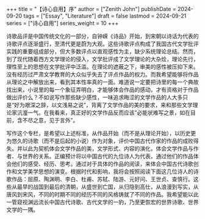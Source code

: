 +++
title = "【诗心自用】序"
author = ["Zenith John"]
publishDate = 2024-09-20
tags = ["Essay", "Literature"]
draft = false
lastmod = 2024-09-21
series = ["诗心自用"]
series_weight = 10
+++

诗歌品评是中国传统文化的一部分，自钟嵘《诗品》开始，到宋朝以诗话为代表的诗歌评点逐渐盛行，至清代更是蔚为大观。这些诗歌评点构成了我国古代文学批评实践的重要组成部分，但大多数评点以直观感性为主，缺少系统理论总结。然而，到了现代随着西方文学理论的侵入，文学批评成了文学理论的大杂烩，理论先行，理性至上的思想在文学批评中泛滥。在理论的遮蔽之下，审美的感性被压抑下来。没有经历过严肃文学教育的大众似乎失去了评点作品的权力。而我希望能够将作品从理论之中解放出来，看到其本性率真的一面。难道说一定要把诗里的每一个典故找出来，小说里的每一个象征弄明白，才能够体会作品的感动，才有资格对于作品做出评价么？不如说写作那些缺少感性，一味追求晦涩的文学作品的人大多只是“好为艰深之辞，以文浅易之说”，背离了文学作品的美的要求，来和那些文学理论家沆瀣一气。在我看来，真正好的文学作品反而应该“必能状难写之景，如在目前，含不尽之意，见于言外”。

写作这个专栏，是希望以上述标准，从作品开始（而不是从理论开始），以历史更为悠久的诗歌（而不是后起的小说）作为对象，评价中国古代作家的作品的成败得失。并以此为契机体会文学作品的美，文学形式、内容的演化，体会文学作品与作者、与世界的关系。正编预计将以中国古代的九位诗人为代表，通过他们的作品体会他们的感受、经历、思考。通过对于具体的作品的阅读，来体会中国古代诗歌创作和文学美学思想的演变。根据时代和影响，我将会按照阅读下面这几位诗人的诗歌作品：屈原、陶渊明、李白、杜甫、苏轼、陆游、元好问、王世贞、查慎行。这些从最早的战国到最后的清朝，从盛世到亡国，从归隐到高仕，从浪漫到写实，从唐风到宋风，不同的时期不同的经历不同的风格铸就了不同的作品。我希望能以此一管窥视渊远流长中国古代诗歌、古代文学的一豹，乃至更恢宏的世界诗歌、世界文学的一隅。
